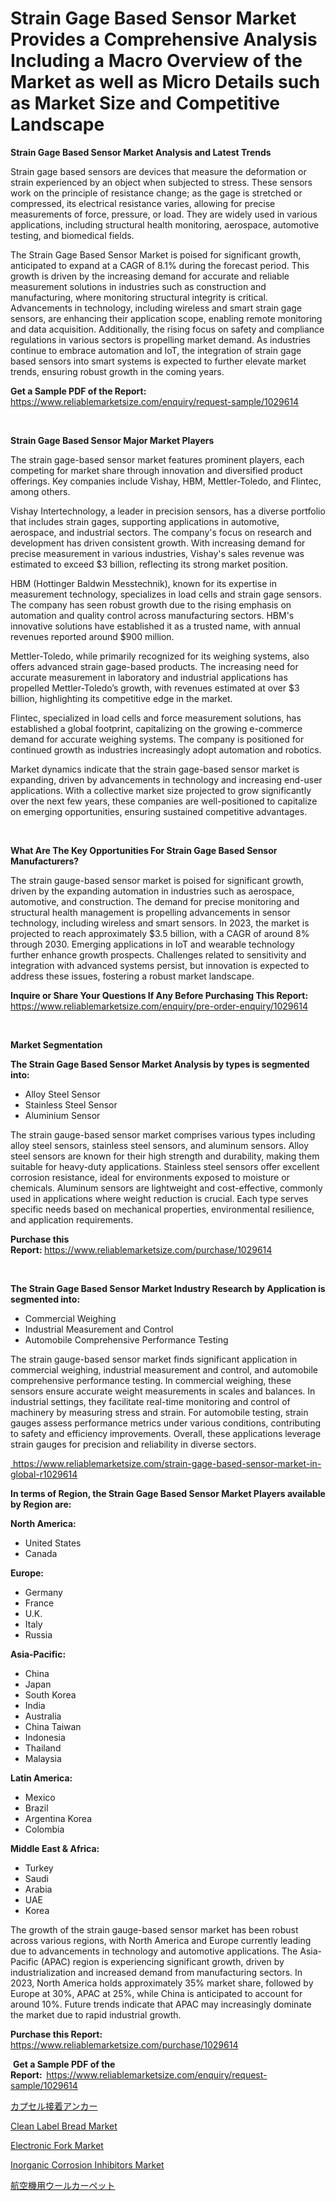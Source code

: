 <p><h1>Strain Gage Based Sensor Market Provides a Comprehensive Analysis Including a Macro Overview of the Market as well as Micro Details such as Market Size and Competitive Landscape</h1></p><p><strong>Strain Gage Based Sensor Market Analysis and Latest Trends</strong></p>
<p><p>Strain gage based sensors are devices that measure the deformation or strain experienced by an object when subjected to stress. These sensors work on the principle of resistance change; as the gage is stretched or compressed, its electrical resistance varies, allowing for precise measurements of force, pressure, or load. They are widely used in various applications, including structural health monitoring, aerospace, automotive testing, and biomedical fields.</p><p>The Strain Gage Based Sensor Market is poised for significant growth, anticipated to expand at a CAGR of 8.1% during the forecast period. This growth is driven by the increasing demand for accurate and reliable measurement solutions in industries such as construction and manufacturing, where monitoring structural integrity is critical. Advancements in technology, including wireless and smart strain gage sensors, are enhancing their application scope, enabling remote monitoring and data acquisition. Additionally, the rising focus on safety and compliance regulations in various sectors is propelling market demand. As industries continue to embrace automation and IoT, the integration of strain gage based sensors into smart systems is expected to further elevate market trends, ensuring robust growth in the coming years.</p></p>
<p><strong>Get a Sample PDF of the Report:&nbsp;</strong> <a href="https://www.reliablemarketsize.com/enquiry/request-sample/1029614">https://www.reliablemarketsize.com/enquiry/request-sample/1029614</a></p>
<p>&nbsp;</p>
<p><strong>Strain Gage Based Sensor Major Market Players</strong></p>
<p><p>The strain gage-based sensor market features prominent players, each competing for market share through innovation and diversified product offerings. Key companies include Vishay, HBM, Mettler-Toledo, and Flintec, among others.</p><p>Vishay Intertechnology, a leader in precision sensors, has a diverse portfolio that includes strain gages, supporting applications in automotive, aerospace, and industrial sectors. The company's focus on research and development has driven consistent growth. With increasing demand for precise measurement in various industries, Vishay's sales revenue was estimated to exceed $3 billion, reflecting its strong market position.</p><p>HBM (Hottinger Baldwin Messtechnik), known for its expertise in measurement technology, specializes in load cells and strain gage sensors. The company has seen robust growth due to the rising emphasis on automation and quality control across manufacturing sectors. HBM's innovative solutions have established it as a trusted name, with annual revenues reported around $900 million.</p><p>Mettler-Toledo, while primarily recognized for its weighing systems, also offers advanced strain gage-based products. The increasing need for accurate measurement in laboratory and industrial applications has propelled Mettler-Toledo’s growth, with revenues estimated at over $3 billion, highlighting its competitive edge in the market.</p><p>Flintec, specialized in load cells and force measurement solutions, has established a global footprint, capitalizing on the growing e-commerce demand for accurate weighing systems. The company is positioned for continued growth as industries increasingly adopt automation and robotics.</p><p>Market dynamics indicate that the strain gage-based sensor market is expanding, driven by advancements in technology and increasing end-user applications. With a collective market size projected to grow significantly over the next few years, these companies are well-positioned to capitalize on emerging opportunities, ensuring sustained competitive advantages.</p></p>
<p>&nbsp;</p>
<p><strong>What Are The Key Opportunities For Strain Gage Based Sensor Manufacturers?</strong></p>
<p><p>The strain gauge-based sensor market is poised for significant growth, driven by the expanding automation in industries such as aerospace, automotive, and construction. The demand for precise monitoring and structural health management is propelling advancements in sensor technology, including wireless and smart sensors. In 2023, the market is projected to reach approximately $3.5 billion, with a CAGR of around 8% through 2030. Emerging applications in IoT and wearable technology further enhance growth prospects. Challenges related to sensitivity and integration with advanced systems persist, but innovation is expected to address these issues, fostering a robust market landscape.</p></p>
<p><strong>Inquire or Share Your Questions If Any Before Purchasing This Report:</strong> <a href="https://www.reliablemarketsize.com/enquiry/pre-order-enquiry/1029614">https://www.reliablemarketsize.com/enquiry/pre-order-enquiry/1029614</a></p>
<p>&nbsp;</p>
<p><strong>Market Segmentation</strong></p>
<p><strong>The Strain Gage Based Sensor Market Analysis by types is segmented into:</strong></p>
<p><ul><li>Alloy Steel Sensor</li><li>Stainless Steel Sensor</li><li>Aluminium Sensor</li></ul></p>
<p><p>The strain gauge-based sensor market comprises various types including alloy steel sensors, stainless steel sensors, and aluminum sensors. Alloy steel sensors are known for their high strength and durability, making them suitable for heavy-duty applications. Stainless steel sensors offer excellent corrosion resistance, ideal for environments exposed to moisture or chemicals. Aluminum sensors are lightweight and cost-effective, commonly used in applications where weight reduction is crucial. Each type serves specific needs based on mechanical properties, environmental resilience, and application requirements.</p></p>
<p><strong>Purchase this Report:&nbsp;</strong><a href="https://www.reliablemarketsize.com/purchase/1029614">https://www.reliablemarketsize.com/purchase/1029614</a></p>
<p>&nbsp;</p>
<p><strong>The Strain Gage Based Sensor Market Industry Research by Application is segmented into:</strong></p>
<p><ul><li>Commercial Weighing</li><li>Industrial Measurement and Control</li><li>Automobile Comprehensive Performance Testing</li></ul></p>
<p><p>The strain gauge-based sensor market finds significant application in commercial weighing, industrial measurement and control, and automobile comprehensive performance testing. In commercial weighing, these sensors ensure accurate weight measurements in scales and balances. In industrial settings, they facilitate real-time monitoring and control of machinery by measuring stress and strain. For automobile testing, strain gauges assess performance metrics under various conditions, contributing to safety and efficiency improvements. Overall, these applications leverage strain gauges for precision and reliability in diverse sectors.</p></p>
<p><a href="https://www.reliablemarketsize.com/strain-gage-based-sensor-market-in-global-r1029614">&nbsp;https://www.reliablemarketsize.com/strain-gage-based-sensor-market-in-global-r1029614</a></p>
<p><strong>In terms of Region, the Strain Gage Based Sensor Market Players available by Region are:</strong></p>
<p>
    <p> <strong> North America: </strong>
        <ul>
            <li>United States</li>
            <li>Canada</li>
        </ul>
        </p> 
    <p> <strong> Europe: </strong>
        <ul>
            <li>Germany</li>
            <li>France</li>
            <li>U.K.</li>
            <li>Italy</li>
            <li>Russia</li>
        </ul>
        </p> 
    <p> <strong> Asia-Pacific: </strong>
        <ul>
            <li>China</li>
            <li>Japan</li>
            <li>South Korea</li>
            <li>India</li>
            <li>Australia</li>
            <li>China Taiwan</li>
            <li>Indonesia</li>
            <li>Thailand</li>
            <li>Malaysia</li>
        </ul>
        </p> 
    <p> <strong> Latin America: </strong>
        <ul>
            <li>Mexico</li>
            <li>Brazil</li>
            <li>Argentina Korea</li>
            <li>Colombia</li>
        </ul>
        </p> 
    <p> <strong> Middle East & Africa: </strong>
        <ul>
            <li>Turkey</li>
            <li>Saudi</li>
            <li>Arabia</li>
            <li>UAE</li>
            <li>Korea</li>
        </ul>
    </p>
    </p>
<p><p>The growth of the strain gauge-based sensor market has been robust across various regions, with North America and Europe currently leading due to advancements in technology and automotive applications. The Asia-Pacific (APAC) region is experiencing significant growth, driven by industrialization and increased demand from manufacturing sectors. In 2023, North America holds approximately 35% market share, followed by Europe at 30%, APAC at 25%, while China is anticipated to account for around 10%. Future trends indicate that APAC may increasingly dominate the market due to rapid industrial growth.</p></p>
<p><strong>Purchase this Report: </strong><a href="https://www.reliablemarketsize.com/purchase/1029614">https://www.reliablemarketsize.com/purchase/1029614</a></p>
<p>&nbsp;<strong>Get a Sample PDF of the Report:&nbsp;&nbsp;</strong><a href="https://www.reliablemarketsize.com/enquiry/request-sample/1029614">https://www.reliablemarketsize.com/enquiry/request-sample/1029614</a></p>
<p><strong></strong></p>
<p><p><a href="https://medium.com/@durgin521/capsule-adhensive-anchors-market-%E3%81%AF-%E3%82%B3%E3%82%B9%E3%83%88%E7%AE%A1%E7%90%86%E3%81%A8%E5%8A%B9%E7%8E%87%E5%90%91%E4%B8%8A%E3%82%92%E5%84%AA%E5%85%88%E3%81%97%E3%81%BE%E3%81%99-%E3%81%95%E3%82%89%E3%81%AB-%E5%A0%B1%E5%91%8A%E6%9B%B8%E3%81%AF%E5%B8%82%E5%A0%B4%E3%81%AE%E9%9C%80%E8%A6%81%E9%9D%A2%E3%81%A8%E4%BE%9B%E7%B5%A6%E9%9D%A2%E3%81%AE%E4%B8%A1%E6%96%B9%E3%82%92%E3%82%AB%E3%83%90%E3%83%BC%E3%81%97%E3%81%A6%E3%81%84%E3%81%BE%E3%81%99-capsule-91df4bbaadcb">カプセル接着アンカー</a></p><p><a href="https://medium.com/@carriswwfmas/the-growth-of-the-clean-label-bread-market-has-been-significant-driven-by-various-critical-b966af2de24b">Clean Label Bread Market</a></p><p><a href="https://medium.com/@hesterorn/the-electronic-fork-market-is-anticipated-to-experience-significant-growth-with-a-projected-cagr-b5e6ffb16269">Electronic Fork Market</a></p><p><a href="https://issuu.com/reportprime-2/docs/inorganic-corrosion-inhibitors-mark_6d2df778f5ae07">Inorganic Corrosion Inhibitors Market</a></p><p><a href="https://medium.com/@opalkilback2023/aircraft-wool-carpet-market-%E3%81%AE%E3%82%B0%E3%83%AD%E3%83%BC%E3%83%90%E3%83%AB%E5%B8%82%E5%A0%B4%E6%A6%82%E8%A6%81%E3%81%AF-%E4%B8%96%E7%95%8C%E3%81%8A%E3%82%88%E3%81%B3%E4%B8%BB%E8%A6%81%E5%B8%82%E5%A0%B4%E3%81%AB%E3%81%8A%E3%81%91%E3%82%8B%E6%A5%AD%E7%95%8C%E3%81%AB%E5%BD%B1%E9%9F%BF%E3%82%92%E4%B8%8E%E3%81%88%E3%82%8B%E4%B8%BB%E8%A6%81%E3%81%AA%E3%83%88%E3%83%AC%E3%83%B3%E3%83%89%E3%81%AB%E3%81%A4%E3%81%84%E3%81%A6-%E7%8B%AC%E8%87%AA%E3%81%AE%E8%A6%96%E7%82%B9%E3%82%92%E6%8F%90%E4%BE%9B%E3%81%97%E3%81%BE%E3%81%99-d57d9be9117b">航空機用ウールカーペット</a></p></p>